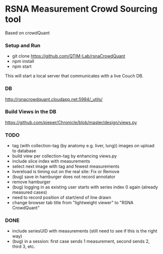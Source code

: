 # RSNA Measurement Crowd Sourcing tool
Based on crowdQuant


### Setup and Run
- git clone https://github.com/QTIM-Lab/rsnaCrowdQuant
- npm install
- npm start

This will start a local server that communicates with a live Couch DB. 

### DB 
http://rsnacrowdquant.cloudapp.net:5984/_utils/

### Build Views in the DB
https://github.com/pieper/Chronicle/blob/master/design/views.py



### TODO

- tag (with collection-tag (by anatomy e.g. liver, lung)) images on upload to database
- build view per collection-tag
    by enhancing views.py
- include slice index with measurements
- select next image with tag and fewest measurements
- livereload is timing out on the real site: Fix or Remove
- (bug) save in hamburger does not record annotator 
- remove hamburger
- (bug) logging in as existing user starts with series index 0 again (already measured cases)
- need to record position of start/end of line drawn
- change browser tab title from "lightweight viewer" to "RSNA CrowdQuant"

### DONE
- include seriesUID with measurements (still need to see if this is the right way)
- (bug) in a session: first case sends 1 measurement, second sends 2, third 3, etc.
